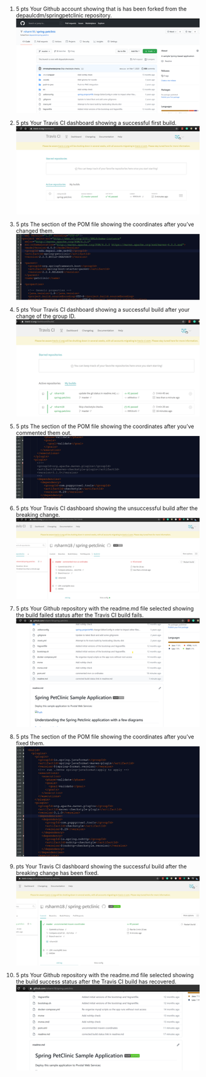 1. 5 pts Your Github account showing that is has been forked from the depaulcdm/springpetclinic repository.
	![Screen Capture #1](images/1_githb_forked.png)
	
2. 5 pts Your Travis CI dashboard showing a successful first build.
	![Screen Capture #1](images/2_travis_success_build.png)
	
3. 5 pts The section of the POM file showing the coordinates after you’ve changed them.
	![Screen Capture #1](images/3_pom_co0rdinate_updates.png)
	
4. 5 pts Your Travis CI dashboard showing a successful build after your change of the group ID.
	![Screen Capture #1](images/4_travis_success_build.png)

5. 5 pts The section of the POM file showing the coordinates after you’ve commented them out.
	![Screen Capture #1](images/5_pom_commented_mvn_coordinates.png)

6. 5 pts Your Travis CI dashboard showing the unsuccessful build after the breaking change.
	![Screen Capture #1](images/6_travis_error_build.png)

7. 5 pts Your Github repository with the readme.md file selected showing the build failed status after the Travis CI build fails.
	![Screen Capture #1](images/7_github_build_status.png)

8. 5 pts The section of the POM file showing the coordinates after you’ve fixed them.
	![Screen Capture #1](images/8_pom_Uncommented_mvn_coordinates.png)

9. pts Your Travis CI dashboard showing the successful build after the breaking change has been fixed.
	![Screen Capture #1](images/9_travis_success_after_update.png)

10. 5 pts Your Github repository with the readme.md file selected showing the build success status after the Travis CI build has recovered.
	![Screen Capture #1](images/10_git_readme_build_status_success.png)
